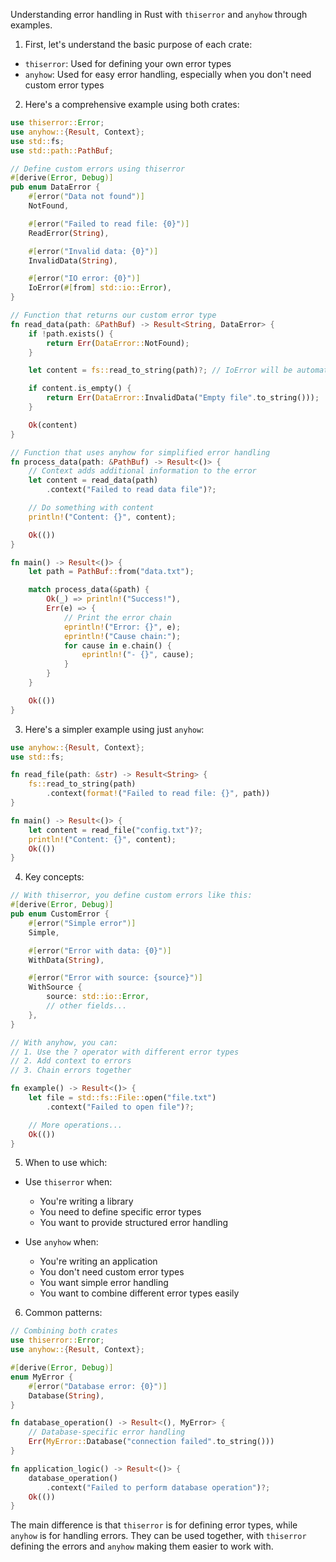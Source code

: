 Understanding error handling in Rust with `thiserror` and `anyhow` through examples.

1. First, let's understand the basic purpose of each crate:

- `thiserror`: Used for defining your own error types
- `anyhow`: Used for easy error handling, especially when you don't need custom error types

2. Here's a comprehensive example using both crates:

```rust
use thiserror::Error;
use anyhow::{Result, Context};
use std::fs;
use std::path::PathBuf;

// Define custom errors using thiserror
#[derive(Error, Debug)]
pub enum DataError {
    #[error("Data not found")]
    NotFound,

    #[error("Failed to read file: {0}")]
    ReadError(String),

    #[error("Invalid data: {0}")]
    InvalidData(String),

    #[error("IO error: {0}")]
    IoError(#[from] std::io::Error),
}

// Function that returns our custom error type
fn read_data(path: &PathBuf) -> Result<String, DataError> {
    if !path.exists() {
        return Err(DataError::NotFound);
    }

    let content = fs::read_to_string(path)?; // IoError will be automatically converted

    if content.is_empty() {
        return Err(DataError::InvalidData("Empty file".to_string()));
    }

    Ok(content)
}

// Function that uses anyhow for simplified error handling
fn process_data(path: &PathBuf) -> Result<()> {
    // Context adds additional information to the error
    let content = read_data(path)
        .context("Failed to read data file")?;

    // Do something with content
    println!("Content: {}", content);

    Ok(())
}

fn main() -> Result<()> {
    let path = PathBuf::from("data.txt");

    match process_data(&path) {
        Ok(_) => println!("Success!"),
        Err(e) => {
            // Print the error chain
            eprintln!("Error: {}", e);
            eprintln!("Cause chain:");
            for cause in e.chain() {
                eprintln!("- {}", cause);
            }
        }
    }

    Ok(())
}
```

3. Here's a simpler example using just `anyhow`:

```rust
use anyhow::{Result, Context};
use std::fs;

fn read_file(path: &str) -> Result<String> {
    fs::read_to_string(path)
        .context(format!("Failed to read file: {}", path))
}

fn main() -> Result<()> {
    let content = read_file("config.txt")?;
    println!("Content: {}", content);
    Ok(())
}
```

4. Key concepts:

```rust
// With thiserror, you define custom errors like this:
#[derive(Error, Debug)]
pub enum CustomError {
    #[error("Simple error")]
    Simple,

    #[error("Error with data: {0}")]
    WithData(String),

    #[error("Error with source: {source}")]
    WithSource {
        source: std::io::Error,
        // other fields...
    },
}

// With anyhow, you can:
// 1. Use the ? operator with different error types
// 2. Add context to errors
// 3. Chain errors together

fn example() -> Result<()> {
    let file = std::fs::File::open("file.txt")
        .context("Failed to open file")?;

    // More operations...
    Ok(())
}
```

5. When to use which:

- Use `thiserror` when:

  - You're writing a library
  - You need to define specific error types
  - You want to provide structured error handling

- Use `anyhow` when:
  - You're writing an application
  - You don't need custom error types
  - You want simple error handling
  - You want to combine different error types easily

6. Common patterns:

```rust
// Combining both crates
use thiserror::Error;
use anyhow::{Result, Context};

#[derive(Error, Debug)]
enum MyError {
    #[error("Database error: {0}")]
    Database(String),
}

fn database_operation() -> Result<(), MyError> {
    // Database-specific error handling
    Err(MyError::Database("connection failed".to_string()))
}

fn application_logic() -> Result<()> {
    database_operation()
        .context("Failed to perform database operation")?;
    Ok(())
}
```

The main difference is that `thiserror` is for defining error types, while `anyhow` is for handling errors. They can be used together, with `thiserror` defining the errors and `anyhow` making them easier to work with.
